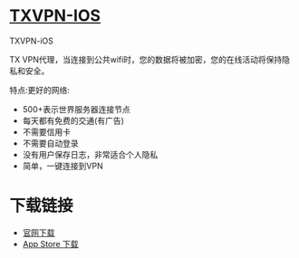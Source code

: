 # [TXVPN-IOS](https://www.txvpnapp.com)
TXVPN-iOS

TX VPN代理，当连接到公共wifi时，您的数据将被加密，您的在线活动将保持隐私和安全。

特点:更好的网络:
* 500+表示世界服务器连接节点
* 每天都有免费的交通(有广告)
* 不需要信用卡
* 不需要自动登录
* 没有用户保存日志，非常适合个人隐私
* 简单，一键连接到VPN

# 下载链接

* [官网下载](https://www.txvpnapp.com/shareios.html?type=appstore)
* [App Store 下载](itms-apps://itunes.apple.com/app/id1456984674)
